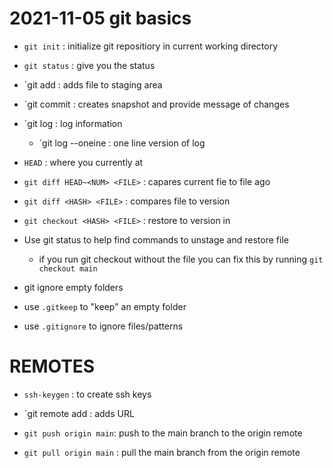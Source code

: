 # 2021-11-05 git basics

- `git init` : initialize git repositiory in current working directory
- `git status` : give you the status
- `git add : adds file to staging area
- `git commit : creates snapshot and provide message of changes

- `git log : log information
	- `git log --oneine : one line version of log

- `HEAD` : where you currently at
- `git diff HEAD~<NUM> <FILE>` : capares current fie to file <NUM> ago
- `git diff <HASH> <FILE>` : compares file to <HASH> version

- `git checkout <HASH> <FILE>` : restore <FILE> to version in <HASH>
- Use git status to help find commands to unstage and restore file
   - if you run git checkout without the file you can fix this by running `git checkout main`
- git ignore empty folders
- use `.gitkeep` to "keep" an empty folder
- use `.gitignore` to ignore files/patterns

# REMOTES

- `ssh-keygen` : to create ssh keys
- `git remote add <URL> : adds URL
- `git push origin main`: push to the main branch to the origin remote

- `git pull origin main` : pull the main branch from the origin remote
	
